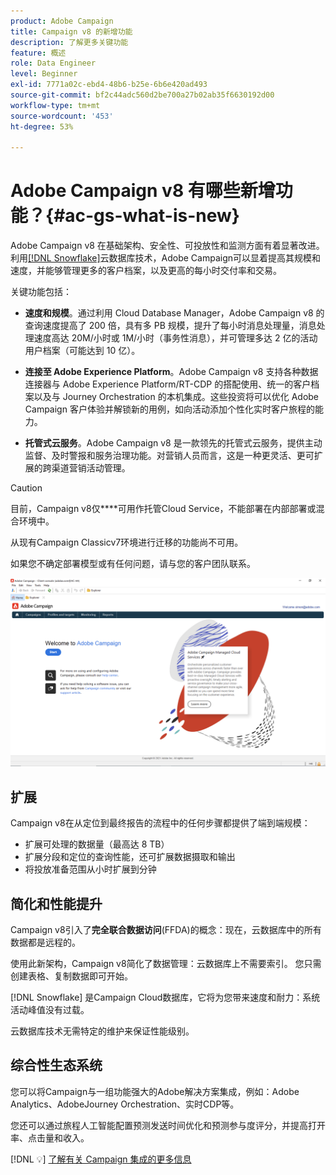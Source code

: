 ```yaml
---
product: Adobe Campaign
title: Campaign v8 的新增功能
description: 了解更多关键功能
feature: 概述
role: Data Engineer
level: Beginner
exl-id: 7771a02c-ebd4-48b6-b25e-6b6e420ad493
source-git-commit: bf2c44adc560d2be700a27b02ab35f6630192d00
workflow-type: tm+mt
source-wordcount: '453'
ht-degree: 53%

---
```


# Adobe Campaign v8 有哪些新增功能？{#ac-gs-what-is-new}

Adobe Campaign v8 在基础架构、安全性、可投放性和监测方面有着显著改进。利用[[!DNL Snowflake]](https://www.snowflake.com/)云数据库技术，Adobe Campaign可以显着提高其规模和速度，并能够管理更多的客户档案，以及更高的每小时交付率和交易。

关键功能包括：

* **速度和规模**。通过利用 Cloud Database Manager，Adobe Campaign v8 的查询速度提高了 200 倍，具有多 PB 规模，提升了每小时消息处理量，消息处理速度高达 20M/小时或 1M/小时（事务性消息），并可管理多达 2 亿的活动用户档案（可能达到 10 亿）。

* **连接至 Adobe Experience Platform**。Adobe Campaign v8 支持各种数据连接器与 Adobe Experience Platform/RT-CDP 的搭配使用、统一的客户档案以及与 Journey Orchestration 的本机集成。这些投资将可以优化 Adobe Campaign 客户体验并解锁新的用例，如向活动添加个性化实时客户旅程的能力。

* **托管式云服务**。Adobe Campaign v8 是一款领先的托管式云服务，提供主动监督、及时警报和服务治理功能。对营销人员而言，这是一种更灵活、更可扩展的跨渠道营销活动管理。

>[!CAUTION]
>
>目前，Campaign v8仅&#x200B;****&#x200B;可用作托管Cloud Service，不能部署在内部部署或混合环境中。
>
>从现有Campaign Classicv7环境进行迁移的功能尚不可用。
>
>如果您不确定部署模型或有任何问题，请与您的客户团队联系。

![](assets/home-page.png)

## 扩展

Campaign v8在从定位到最终报告的流程中的任何步骤都提供了端到端规模：

* 扩展可处理的数据量（最高达 8 TB）
* 扩展分段和定位的查询性能，还可扩展数据摄取和输出
* 将投放准备范围从小时扩展到分钟

## 简化和性能提升

Campaign v8引入了&#x200B;**完全联合数据访问**(FFDA)的概念：现在，云数据库中的所有数据都是远程的。

使用此新架构，Campaign v8简化了数据管理：云数据库上不需要索引。 您只需创建表格、复制数据即可开始。

[!DNL Snowflake] 是Campaign Cloud数据库，它将为您带来速度和耐力：系统活动峰值没有过载。

云数据库技术无需特定的维护来保证性能级别。

## 综合性生态系统

您可以将Campaign与一组功能强大的Adobe解决方案集成，例如：Adobe Analytics、AdobeJourney Orchestration、实时CDP等。

您还可以通过旅程人工智能配置预测发送时间优化和预测参与度评分，并提高打开率、点击量和收入。

[!DNL :bulb:] [了解有关 Campaign 集成的更多信息](../connect/integration.md)

